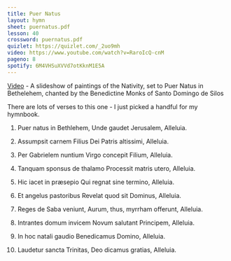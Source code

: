 ```yaml
---
title: Puer Natus
layout: hymn
sheet: puernatus.pdf
lesson: 40
crossword: puernatus.pdf
quizlet: https://quizlet.com/_2uo9mh
video: https://www.youtube.com/watch?v=RaroIcQ-cnM
pageno: 8
spotify: 6M4VHSuXVVd7otKknM1E5A
---
```



[Video](https://www.youtube.com/watch?v=RaroIcQ-cnM) - A slideshow of paintings of the Nativity, set to Puer Natus in Bethelehem, 
chanted by the Benedictine Monks of Santo Domingo de Silos

There are lots of verses to this one - I just picked a handful for my hymnbook.

 1. Puer natus in Bethlehem,
 Unde gaudet Jerusalem, Alleluia.

 2. Assumpsit carnem Filius
 Dei Patris altissimi, Alleluia.

 3. Per Gabrielem nuntium
 Virgo concepit Filium, Alleluia.

 4. Tanquam sponsus de thalamo
 Processit matris utero, Alleluia.

 5. Hic iacet in præsepio
 Qui regnat sine termino, Alleluia.

 6. Et angelus pastoribus
 Revelat quod sit Dominus, Alleluia.

 7. Reges de Saba veniunt,
 Aurum, thus, myrrham offerunt, Alleluia.

 8. Intrantes domum invicem
 Novum salutant Principem, Alleluia.

 9. In hoc natali gaudio
 Benedicamus Domino, Alleluia.

 10. Laudetur sancta Trinitas,
 Deo dicamus gratias, Alleluia.




